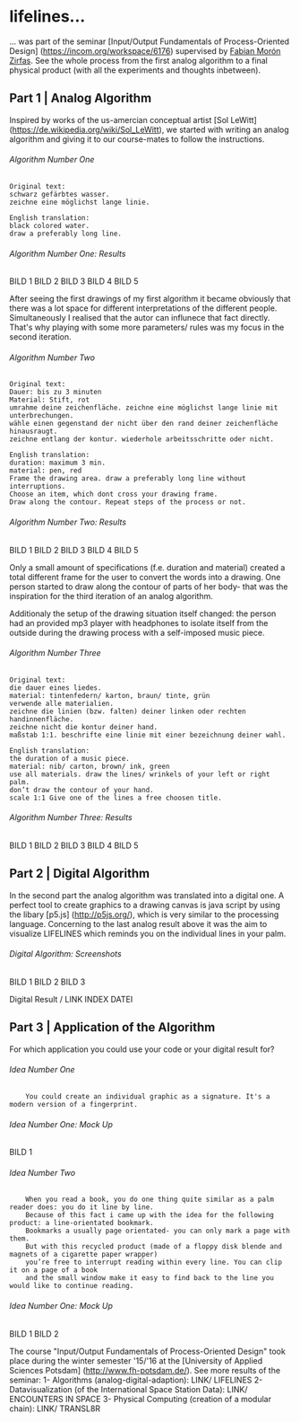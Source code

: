 # lifelines...
... was part of the seminar [Input/Output Fundamentals of Process-Oriented Design] (https://incom.org/workspace/6176) supervised by [Fabian Morón Zirfas](https://github.com/fabiantheblind). 
See the whole process from the first analog algorithm to a final physical product (with all the experiments and thoughts inbetween).

Part 1 | Analog Algorithm
----------

Inspired by works of the us-amercian conceptual artist [Sol LeWitt] (https://de.wikipedia.org/wiki/Sol_LeWitt), we started with writing an analog algorithm and giving it to our course-mates to follow the instructions.

###### Algorithm Number One

    Original text:
    schwarz gefärbtes wasser.
    zeichne eine möglichst lange linie.
  
    English translation:
    black colored water.
    draw a preferably long line.
  
###### Algorithm Number One: Results  

BILD 1
BILD 2
BILD 3
BILD 4
BILD 5

After seeing the first drawings of my first algorithm it became obviously that there was a lot space for different interpretations of the different people. Simultaneously I realised that the autor can influnece that fact directly. That's why playing with some more parameters/ rules was my focus in the second iteration. 

###### Algorithm Number Two

    Original text:
    Dauer: bis zu 3 minuten
    Material: Stift, rot
    umrahme deine zeichenfläche. zeichne eine möglichst lange linie mit unterbrechungen. 
    wähle einen gegenstand der nicht über den rand deiner zeichenfläche hinausraugt. 
    zeichne entlang der kontur. wiederhole arbeitsschritte oder nicht.
  
    English translation:
    duration: maximum 3 min.
    material: pen, red
    Frame the drawing area. draw a preferably long line without interruptions. 
    Choose an item, which dont cross your drawing frame. 
    Draw along the contour. Repeat steps of the process or not.
  
###### Algorithm Number Two: Results  

BILD 1
BILD 2
BILD 3
BILD 4
BILD 5


Only a small amount of specifications (f.e. duration and material)  created a total different frame for the user to convert the words into a drawing. One person started to draw along the contour of parts of her body- that was the inspiration for the third iteration of an analog algorithm. 

Additionaly the setup of the drawing situation itself changed: the person had an provided mp3 player with headphones to isolate itself from the outside during the drawing process with a self-imposed music piece.

###### Algorithm Number Three

    Original text:
    die dauer eines liedes.
    material: tintenfedern/ karton, braun/ tinte, grün
    verwende alle materialien.
    zeichne die linien (bzw. falten) deiner linken oder rechten handinnenfläche.
    zeichne nicht die kontur deiner hand.
    maßstab 1:1. beschrifte eine linie mit einer bezeichnung deiner wahl.
  
    English translation:
    the duration of a music piece. 
    material: nib/ carton, brown/ ink, green
    use all materials. draw the lines/ wrinkels of your left or right palm. 
    don’t draw the contour of your hand. 
    scale 1:1 Give one of the lines a free choosen title.
  
###### Algorithm Number Three: Results  

BILD 1
BILD 2
BILD 3
BILD 4
BILD 5

Part 2 | Digital Algorithm
----------
In the second part the analog algorithm was translated into a digital one. A perfect tool to create graphics to a drawing canvas is java script by using the libary [p5.js] (http://p5js.org/), which is very similar to the processing language.
Concerning to the last analog result above it was the aim to visualize LIFELINES which reminds you on the individual lines in your palm.

###### Digital Algorithm: Screenshots

BILD 1
BILD 2
BILD 3

Digital Result / LINK INDEX DATEI

Part 3 | Application of the Algorithm
----------

For which application you could use your code or your digital result for? 

###### Idea Number One
        You could create an individual graphic as a signature. It's a modern version of a fingerprint.

###### Idea Number One: Mock Up

BILD 1

###### Idea Number Two
        When you read a book, you do one thing quite similar as a palm reader does: you do it line by line. 
        Because of this fact i came up with the idea for the following product: a line-orientated bookmark. 
        Bookmarks a usually page orientated- you can only mark a page with them. 
        But with this recycled product (made of a floppy disk blende and magnets of a cigarette paper wrapper) 
        you’re free to interrupt reading within every line. You can clip it on a page of a book 
        and the small window make it easy to find back to the line you would like to continue reading.

###### Idea Number One: Mock Up

BILD 1
BILD 2






The course "Input/Output Fundamentals of Process-Oriented Design" took place during the winter semester '15/'16 at the [University of Applied Sciences Potsdam] (http://www.fh-potsdam.de/).
See more results of the seminar:
1- Algorithms (analog-digital-adaption): LINK/ LIFELINES
2- Datavisualization (of the International Space Station Data): LINK/ ENCOUNTERS IN SPACE
3- Physical Computing (creation of a modular chain): LINK/ TRANSL8R




